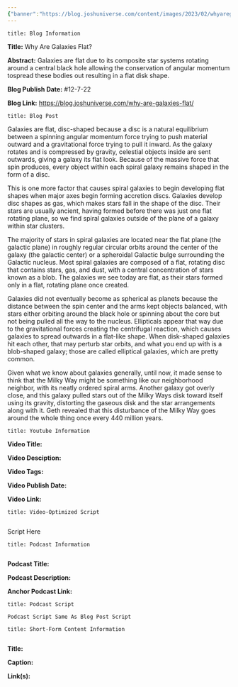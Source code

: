 ```yaml
---
{"banner":"https://blog.joshuniverse.com/content/images/2023/02/whyaregalaxiesflat--1-.png","banner_x":0.5,"dg-publish":true,"permalink":"/blog/why-are-galaxies-flat/","dgPassFrontmatter":true,"noteIcon":"","created":"","updated":""}
---
```


```ad-info
title: Blog Information
```

**Title:** Why Are Galaxies Flat?

**Abstract:** Galaxies are flat due to its composite star systems rotating around a central black hole allowing the conservation of angular momentum tospread these bodies out resulting in a flat disk shape.

**Blog Publish Date:** #12-7-22 

**Blog Link:** https://blog.joshuniverse.com/why-are-galaxies-flat/

```ad-abstract
title: Blog Post
```

Galaxies are flat, disc-shaped because a disc is a natural equilibrium between a spinning angular momentum force trying to push material outward and a gravitational force trying to pull it inward. As the galaxy rotates and is compressed by gravity, celestial objects inside are sent outwards, giving a galaxy its flat look. Because of the massive force that spin produces, every object within each spiral galaxy remains shaped in the form of a disc.

This is one more factor that causes spiral galaxies to begin developing flat shapes when major axes begin forming accretion discs. Galaxies develop disc shapes as gas, which makes stars fall in the shape of the disc. Their stars are usually ancient, having formed before there was just one flat rotating plane, so we find spiral galaxies outside of the plane of a galaxy within star clusters.

The majority of stars in spiral galaxies are located near the flat plane (the galactic plane) in roughly regular circular orbits around the center of the galaxy (the galactic center) or a spheroidal Galactic bulge surrounding the Galactic nucleus. Most spiral galaxies are composed of a flat, rotating disc that contains stars, gas, and dust, with a central concentration of stars known as a blob. The galaxies we see today are flat, as their stars formed only in a flat, rotating plane once created.

Galaxies did not eventually become as spherical as planets because the distance between the spin center and the arms kept objects balanced, with stars either orbiting around the black hole or spinning about the core but not being pulled all the way to the nucleus. Ellipticals appear that way due to the gravitational forces creating the centrifugal reaction, which causes galaxies to spread outwards in a flat-like shape. When disk-shaped galaxies hit each other, that may perturb star orbits, and what you end up with is a blob-shaped galaxy; those are called elliptical galaxies, which are pretty common.

Given what we know about galaxies generally, until now, it made sense to think that the Milky Way might be something like our neighborhood neighbor, with its neatly ordered spiral arms. Another galaxy got overly close, and this galaxy pulled stars out of the Milky Ways disk toward itself using its gravity, distorting the gaseous disk and the star arrangements along with it. Geth revealed that this disturbance of the Milky Way goes around the whole thing once every 440 million years.

```ad-info
title: Youtube Information
```

**Video Title:**

**Video Desciption:**

**Video Tags:**

**Video Publish Date:**

**Video Link:**

```ad-abstract
title: Video-Optimized Script


```

Script Here

```ad-info
title: Podcast Information


```

**Podcast Title:**

**Podcast Description:**

**Anchor Podcast Link:**

```ad-info
title: Podcast Script

Podcast Script Same As Blog Post Script

```


```ad-info
title: Short-Form Content Information


```

**Title:**

**Caption:**

**Link(s):**


